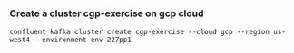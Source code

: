 ### Create a cluster cgp-exercise on gcp cloud
 ```
 confluent kafka cluster create cgp-exercise --cloud gcp --region us-west4 --environment env-227pp1
 ```
